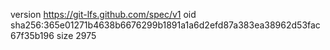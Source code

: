 version https://git-lfs.github.com/spec/v1
oid sha256:365e01271b4638b6676299b1891a1a6d2efd87a383ea38962d53fac67f35b196
size 2975
